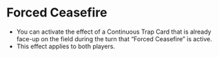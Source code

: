 # Forced Ceasefire

*   You can activate the effect of a Continuous Trap Card that is already face-up on the field during the turn that “Forced Ceasefire” is active.
*   This effect applies to both players.

